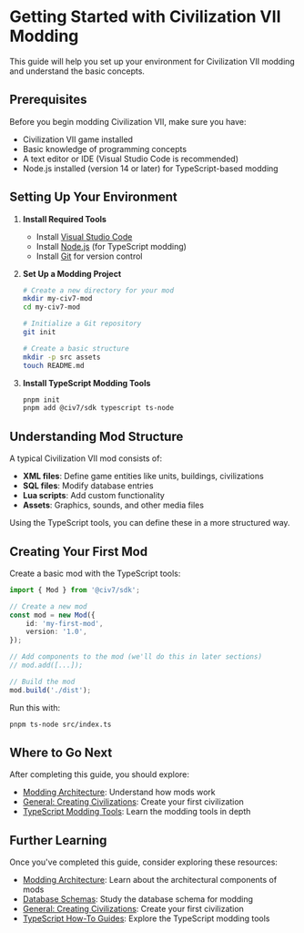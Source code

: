 # Getting Started with Civilization VII Modding

This guide will help you set up your environment for Civilization VII modding and understand the basic concepts.

## Prerequisites

Before you begin modding Civilization VII, make sure you have:

- Civilization VII game installed
- Basic knowledge of programming concepts
- A text editor or IDE (Visual Studio Code is recommended)
- Node.js installed (version 14 or later) for TypeScript-based modding

## Setting Up Your Environment

1. **Install Required Tools**
   - Install [Visual Studio Code](https://code.visualstudio.com/)
   - Install [Node.js](https://nodejs.org/) (for TypeScript modding)
   - Install [Git](https://git-scm.com/) for version control

2. **Set Up a Modding Project**
   ```bash
   # Create a new directory for your mod
   mkdir my-civ7-mod
   cd my-civ7-mod
   
   # Initialize a Git repository
   git init
   
   # Create a basic structure
   mkdir -p src assets
   touch README.md
   ```

3. **Install TypeScript Modding Tools**
   ```bash
   pnpm init
   pnpm add @civ7/sdk typescript ts-node
   ```

## Understanding Mod Structure

A typical Civilization VII mod consists of:

- **XML files**: Define game entities like units, buildings, civilizations
- **SQL files**: Modify database entries
- **Lua scripts**: Add custom functionality
- **Assets**: Graphics, sounds, and other media files

Using the TypeScript tools, you can define these in a more structured way.

## Creating Your First Mod

Create a basic mod with the TypeScript tools:

```typescript
import { Mod } from '@civ7/sdk';

// Create a new mod
const mod = new Mod({
    id: 'my-first-mod',
    version: '1.0',
});

// Add components to the mod (we'll do this in later sections)
// mod.add([...]);

// Build the mod
mod.build('./dist');
```

Run this with:
```bash
pnpm ts-node src/index.ts
```

## Where to Go Next

After completing this guide, you should explore:

- [Modding Architecture](/guides/modding-architecture.md): Understand how mods work
- [General: Creating Civilizations](/guides/general-creating-civilizations.md): Create your first civilization
- [TypeScript Modding Tools](/guides/typescript/typescript-overview.md): Learn the modding tools in depth

## Further Learning

Once you've completed this guide, consider exploring these resources:

- [Modding Architecture](/guides/modding-architecture.md): Learn about the architectural components of mods
- [Database Schemas](/guides/database-schemas.md): Study the database schema for modding
- [General: Creating Civilizations](/guides/general-creating-civilizations.md): Create your first civilization
- [TypeScript How-To Guides](/guides/typescript/howto/index.md): Explore the TypeScript modding tools 